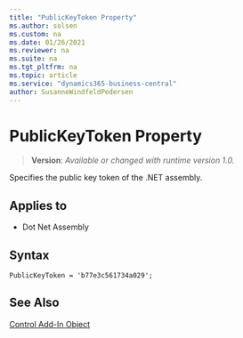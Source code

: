 ```yaml
---
title: "PublicKeyToken Property"
ms.author: solsen
ms.custom: na
ms.date: 01/26/2021
ms.reviewer: na
ms.suite: na
ms.tgt_pltfrm: na
ms.topic: article
ms.service: "dynamics365-business-central"
author: SusanneWindfeldPedersen
---
```

[//]: # (START>DO_NOT_EDIT)
[//]: # (IMPORTANT:Do not edit any of the content between here and the END>DO_NOT_EDIT.)
[//]: # (Any modifications should be made in the .xml files in the ModernDev repo.)
# PublicKeyToken Property
> **Version**: _Available or changed with runtime version 1.0._

Specifies the public key token of the .NET assembly.

## Applies to
-   Dot Net Assembly

[//]: # (IMPORTANT: END>DO_NOT_EDIT)


## Syntax

```AL
PublicKeyToken = 'b77e3c561734a029';
```

## See Also

[Control Add-In Object](../devenv-control-addin-object.md)   
 